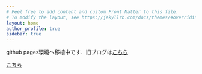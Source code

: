 ```yaml
---
# Feel free to add content and custom Front Matter to this file.
# To modify the layout, see https://jekyllrb.com/docs/themes/#overriding-theme-defaults
layout: home
author_profile: true
sidebar: true
---
```


github pages環境へ移植中です．旧ブログは[こちら](https://diracconstant6582evs.blog.fc2.com/)

[こちら](_pages/splash.md)
